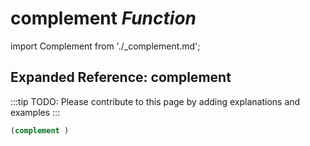 # **complement** *Function*

import Complement from './_complement.md';

<Complement />

## Expanded Reference: complement

:::tip
TODO: Please contribute to this page by adding explanations and examples
:::

```lisp
(complement )
```
